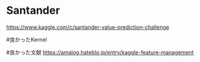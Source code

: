 # Santander

https://www.kaggle.com/c/santander-value-prediction-challenge


#良かったKernel

#良かった文献
https://amalog.hateblo.jp/entry/kaggle-feature-management
